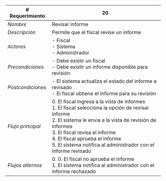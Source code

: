|# Requerimiento|20 |
|-|-|
| *Nombre*|Revisar informe
| *Descripción*| Permite que el fiscal revise un informe |
|*Actores*| - Fiscal<br> - Sistema<br> - Administrador
|*Precondiciones*| - Debe existir un fiscal<br> - Debe existir un informe disponible para revisión
|*Postcondiciones*| - El sistema actualiza el estado del informe a revisado<br> - El fiscal obtiene el informe para su revisión
|*Flujo principal*|0.  El fiscal ingresa a la vista de informes<br>1.  El fiscal selecciona la opción de revisar informe<br>2.  El sistema le envia a la vista de revisión de informes<br>3.  El fiscal revisa el informe<br>4.  El fiscal aprueba el informe<br>5.  El sistema notifica al administrador con el informe revisado
|*Flujos alternos*|0.  0. El fiscal no aprueba el informe<br>1. El sistema notifica al administrador con el informe rechazado
